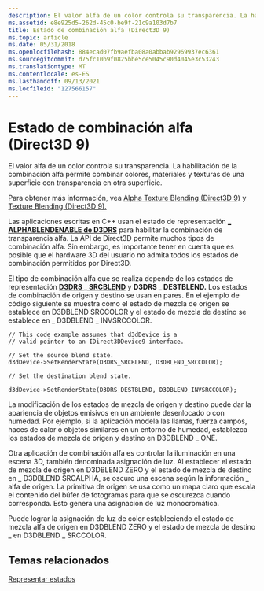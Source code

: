 ```yaml
---
description: El valor alfa de un color controla su transparencia. La habilitación de la combinación alfa permite combinar colores, materiales y texturas de una superficie con transparencia en otra superficie.
ms.assetid: e8e925d5-262d-45c0-be9f-21c9a103d7b7
title: Estado de combinación alfa (Direct3D 9)
ms.topic: article
ms.date: 05/31/2018
ms.openlocfilehash: 884ecad07fb9aefba08a0abbab92969937ec6361
ms.sourcegitcommit: d75fc10b9f0825bbe5ce5045c90d4045e3c53243
ms.translationtype: MT
ms.contentlocale: es-ES
ms.lasthandoff: 09/13/2021
ms.locfileid: "127566157"
---
```

# <a name="alpha-blending-state-direct3d-9"></a>Estado de combinación alfa (Direct3D 9)

El valor alfa de un color controla su transparencia. La habilitación de la combinación alfa permite combinar colores, materiales y texturas de una superficie con transparencia en otra superficie.

Para obtener más información, vea [Alpha Texture Blending (Direct3D 9)](alpha-texture-blending.md) y [Texture Blending (Direct3D 9).](texture-blending.md)

Las aplicaciones escritas en C++ usan el estado de representación [**\_ ALPHABLENDENABLE de D3DRS**](./d3drenderstatetype.md) para habilitar la combinación de transparencia alfa. La API de Direct3D permite muchos tipos de combinación alfa. Sin embargo, es importante tener en cuenta que es posible que el hardware 3D del usuario no admita todos los estados de combinación permitidos por Direct3D.

El tipo de combinación alfa que se realiza depende de los estados de representación [**D3DRS \_ SRCBLEND**](./d3drenderstatetype.md) y **D3DRS \_ DESTBLEND.** Los estados de combinación de origen y destino se usan en pares. En el ejemplo de código siguiente se muestra cómo el estado de mezcla de origen se establece en D3DBLEND SRCCOLOR y el estado de mezcla de destino se establece en \_ D3DBLEND \_ INVSRCCOLOR.


```
// This code example assumes that d3dDevice is a
// valid pointer to an IDirect3DDevice9 interface.

// Set the source blend state.
d3dDevice->SetRenderState(D3DRS_SRCBLEND, D3DBLEND_SRCCOLOR);

// Set the destination blend state.

d3dDevice->SetRenderState(D3DRS_DESTBLEND, D3DBLEND_INVSRCCOLOR);
```



La modificación de los estados de mezcla de origen y destino puede dar la apariencia de objetos emisivos en un ambiente desenlocado o con humedad. Por ejemplo, si la aplicación modela las llamas, fuerza campos, haces de calor o objetos similares en un entorno de humedad, establezca los estados de mezcla de origen y destino en D3DBLEND \_ ONE.

Otra aplicación de combinación alfa es controlar la iluminación en una escena 3D, también denominada asignación de luz. Al establecer el estado de mezcla de origen en D3DBLEND ZERO y el estado de mezcla de destino en \_ D3DBLEND SRCALPHA, se oscuro una escena según la información \_ alfa de origen. La primitiva de origen se usa como un mapa claro que escala el contenido del búfer de fotogramas para que se oscurezca cuando corresponda. Esto genera una asignación de luz monocromática.

Puede lograr la asignación de luz de color estableciendo el estado de mezcla alfa de origen en D3DBLEND ZERO y el estado de mezcla de destino \_ en D3DBLEND \_ SRCCOLOR.

## <a name="related-topics"></a>Temas relacionados

<dl> <dt>

[Representar estados](render-states.md)
</dt> </dl>

 

 
